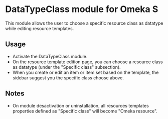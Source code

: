 # DataTypeClass module for Omeka S

This module allows the user to choose a specific resource class as datatype while editing resource templates.

## Usage

* Activate the DataTypeClass module.
* On the resource template edition page, you can choose a resource class as datatype (under the "Specific class" subsection).
* When you create or edit an item or item set based on the template, the sidebar suggest you the specific class choose above.

## Notes
* On module desactivation or uninstallation, all resources templates properties defined as "Specific class" will become "Omeka resource".